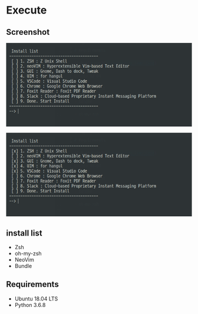 
# Execute

## Screenshot

![execute](./img/execute.png)

![execute](./img/execute_check.png)

## install list

+ Zsh
+ oh-my-zsh
+ NeoVim
+ Bundle

## Requirements

+ Ubuntu 18.04 LTS
+ Python 3.6.8